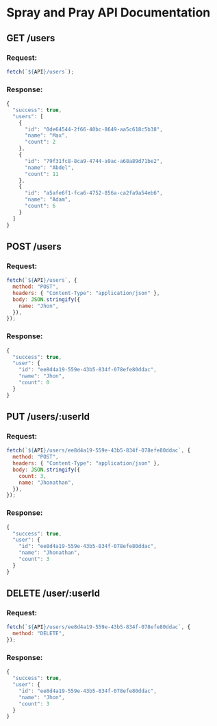 # Spray and Pray API Documentation

## GET /users

### Request:

```js
fetch(`${API}/users`);
```

### Response:

```js
{
  "success": true,
  "users": [
    {
      "id": "0de64544-2f66-40bc-8649-aa5c618c5b38",
      "name": "Max",
      "count": 2
    },
    {
      "id": "79f31fc8-8ca9-4744-a9ac-a68a89d71be2",
      "name": "Abdel",
      "count": 11
    },
    {
      "id": "a5afe6f1-fca6-4752-856a-ca2fa9a54eb6",
      "name": "Adam",
      "count": 6
    }
  ]
}
```

## POST /users

### Request:

```js
fetch(`${API}/users`, {
  method: "POST",
  headers: { "Content-Type": "application/json" },
  body: JSON.stringify({
    name: "Jhon",
  }),
});
```

### Response:

```js
{
  "success": true,
  "user": {
    "id": "ee8d4a19-559e-43b5-834f-078efe80ddac",
    "name": "Jhon",
    "count": 0
  }
}
```

## PUT /users/:userId

### Request:

```js
fetch(`${API}/users/ee8d4a19-559e-43b5-834f-078efe80ddac`, {
  method: "POST",
  headers: { "Content-Type": "application/json" },
  body: JSON.stringify({
    count: 3,
    name: "Jhonathan",
  }),
});
```

### Response:

```js
{
  "success": true,
  "user": {
    "id": "ee8d4a19-559e-43b5-834f-078efe80ddac",
    "name": "Jhonathan",
    "count": 3
  }
}
```

## DELETE /user/:userId

### Request:

```js
fetch(`${API}/users/ee8d4a19-559e-43b5-834f-078efe80ddac`, {
  method: "DELETE",
});
```

### Response:

```js
{
  "success": true,
  "user": {
    "id": "ee8d4a19-559e-43b5-834f-078efe80ddac",
    "name": "Jhon",
    "count": 3
  }
}
```
